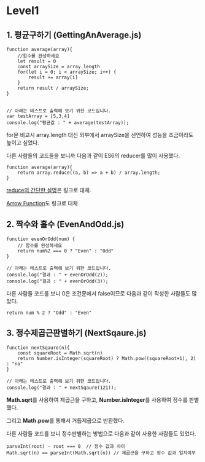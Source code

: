 # Level1

## 1. 평균구하기 (GettingAnAverage.js)

```
function average(array){
	//함수를 완성하세요
	let result = 0
	const arraySize = array.length
	for(let i = 0; i < arraySize; i++) {
		result += array[i]
	}
	return result / arraySize;
}


// 아래는 테스트로 출력해 보기 위한 코드입니다.
var testArray = [5,3,4]
console.log("평균값 : " + average(testArray));
```

for문 비교시 array.length 대신 외부에서 arraySize을 선언하여 성능을 조금이라도 높이고 싶었다.

다른 사람들의 코드들을 보니까 다음과 같이 ES6의 reducer를 많이 사용했다.

```
function average(array){
	return array.reduce((a, b) => a + b) / array.length;
}
```

[reduce의 간단한 설명](https://msdn.microsoft.com/ko-kr/library/ff679975(v=vs.94).aspx)은 링크로 대체.

[Arrow Function](https://developer.mozilla.org/ko/docs/Web/JavaScript/Reference/Functions/%EC%95%A0%EB%A1%9C%EC%9A%B0_%ED%8E%91%EC%85%98)도 링크로 대체

## 2. 짝수와 홀수 (EvenAndOdd.js)

```
function evenOrOdd(num) {
	// 함수를 완성하세요
	return num%2 === 0 ? "Even" : "Odd"
}

// 아래는 테스트로 출력해 보기 위한 코드입니다.
console.log("결과 : " + evenOrOdd(2));
console.log("결과 : " + evenOrOdd(3));
```

다른 사람들 코드를 보니 0은 조건문에서 false이므로 다음과 같이 작성한 사람들도 많았다.

```
return num % 2 ? "Odd" : "Even"
```

## 3. 정수제곱근판별하기 (NextSqaure.js)

```
function nextSqaure(n){
	const squareRoot = Math.sqrt(n)
	return Number.isInteger(squareRoot) ? Math.pow((squareRoot+1), 2) : "no"
}

// 아래는 테스트로 출력해 보기 위한 코드입니다.
console.log("결과 : " + nextSqaure(121));
```

**Math.sqrt**를 사용하여 제곱근을 구하고, **Number.isInteger**를 사용하여 정수를 판별했다.

그리고 **Math.pow**를 통해서 거듭제곱으로 반환했다.

다른 사람들 코드를 보니 정수판별하는 방법으로 다음과 같이 사용한 사람들도 있었다.

```
parseInt(root) - root === 0  // 정수 값과 차이
Math.sqrt(n) == parseInt(Math.sqrt(n)) // 제곱근을 구하고 정수 값과 일치여부
```